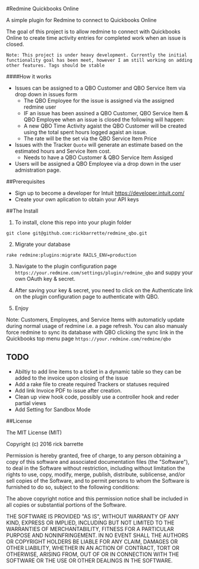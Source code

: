 #Redmine Quickbooks Online

A simple plugin for Redmine to connect to Quickbooks Online

The goal of this project is to allow redmine to connect with Quickbooks Online to create time activity entries for completed work when an issue is closed.

`Note: This project is under heavy development. Currently the initial functionality goal has been meet, however I am still working on adding other features. Tags should be stable`

####How it works
* Issues can be assigned to a QBO Customer and QBO Service Item via drop down in issues form
  - The QBO Employee for the issue is assigned via the assigned redmine user
  - IF an issue has been assined a QBO Customer, QBO Service Item & QBO Employee when an issue is closed the following will happen:
  - A new QBO Time Activity agaist the QBO Customer will be created using the total spent hours logged agaist an issue.
  - The rate will be the set via the QBO Service Item Price
* Issues with the Tracker `Quote` will generate an estimate based on the estimated hours and Service Item cost.
  - Needs to have a QBO Customer & QBO Service Item Assiged
* Users will be assigned a QBO Employee via a drop down in the user admistration page.

##Prerequisites

* Sign up to become a developer for Intuit https://developer.intuit.com/
* Create your own aplication to obtain your API keys

##The Install

1. To install, clone this repo into your plugin folder 

  `git clone git@github.com:rickbarrette/redmine_qbo.git` 
  
2. Migrate your database

  `rake redmine:plugins:migrate RAILS_ENV=production`
  
3. Navigate to the plugin configuration page `https://your.redmine.com/settings/plugin/redmine_qbo` and suppy your own OAuth key & secret. 

4. After saving your key & secret, you need to click on the Authenticate link on the plugin configuration page to authenticate with QBO.

5. Enjoy

Note: Customers, Employees, and Service Items with automaticly update during normal usage of redmine i.e. a page refresh. You can also manualy force redmine to sync its database with QBO clicking the sync link in the Quickbooks top menu page `https://your.redmine.com/redmine/qbo`

## TODO
  * Abiltiy to add line items to a ticket in a dynamic table so they can be added to the invoice upon closing of the issue
  * Add a rake file to create required Trackers or statuses required
  * Add link Invoice PDF to issue after creation.
  * Clean up view hook code, possibly use a controller hook and reder partial views
  * Add Setting for Sandbox Mode

##License

The MIT License (MIT)

Copyright (c) 2016 rick barrette

Permission is hereby granted, free of charge, to any person obtaining a copy of this software and associated documentation files (the "Software"), to deal in the Software without restriction, including without limitation the rights to use, copy, modify, merge, publish, distribute, sublicense, and/or sell copies of the Software, and to permit persons to whom the Software is furnished to do so, subject to the following conditions:

The above copyright notice and this permission notice shall be included in all copies or substantial portions of the Software.

THE SOFTWARE IS PROVIDED "AS IS", WITHOUT WARRANTY OF ANY KIND, EXPRESS OR IMPLIED, INCLUDING BUT NOT LIMITED TO THE WARRANTIES OF MERCHANTABILITY, FITNESS FOR A PARTICULAR PURPOSE AND NONINFRINGEMENT. IN NO EVENT SHALL THE AUTHORS OR COPYRIGHT HOLDERS BE LIABLE FOR ANY CLAIM, DAMAGES OR OTHER LIABILITY, WHETHER IN AN ACTION OF CONTRACT, TORT OR OTHERWISE, ARISING FROM, OUT OF OR IN CONNECTION WITH THE SOFTWARE OR THE USE OR OTHER DEALINGS IN THE SOFTWARE.
